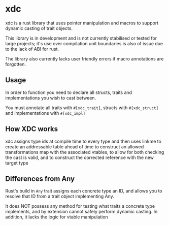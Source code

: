 # xdc

xdc is a rust library that uses pointer manipulation and macros to support dynamic casting of trait objects.

This library is in development and is not currently stabilised or tested for large projects; it's use over compilation
unit boundaries is also of issue due to the lack of ABI for rust.

The library also currently lacks user friendly errors if macro annotations are forgotten.

## Usage

In order to function you need to declare all structs, traits and implementations you wish to cast between.

You must annotate all traits with `#[xdc_trait]`, structs with `#[xdc_struct]` and implementations with `#[xdc_impl]`

## How XDC works

xdc assigns type ids at compile time to every type and then uses linkme to create an addressable table ahead of time to construct an allowed transformations map with the associated vtables, to allow for both checking the cast is valid, and to construct the corrected reference with the new target type

## Differences from Any

Rust's build in `Any` trait assigns each concrete type an ID, and allows you to resolve that ID from a trait object implementing Any. 

It does NOT possess any method for testing what traits a concrete type implements, and by extension cannot safely perform dynamic casting.
In addition, it lacks the logic for vtable manipulation